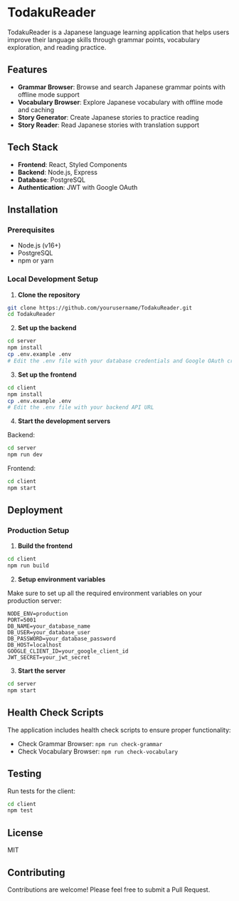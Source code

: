 # TodakuReader

TodakuReader is a Japanese language learning application that helps users improve their language skills through grammar points, vocabulary exploration, and reading practice.

## Features

- **Grammar Browser**: Browse and search Japanese grammar points with offline mode support
- **Vocabulary Browser**: Explore Japanese vocabulary with offline mode and caching
- **Story Generator**: Create Japanese stories to practice reading
- **Story Reader**: Read Japanese stories with translation support

## Tech Stack

- **Frontend**: React, Styled Components
- **Backend**: Node.js, Express
- **Database**: PostgreSQL
- **Authentication**: JWT with Google OAuth

## Installation

### Prerequisites

- Node.js (v16+)
- PostgreSQL
- npm or yarn

### Local Development Setup

1. **Clone the repository**

```bash
git clone https://github.com/yourusername/TodakuReader.git
cd TodakuReader
```

2. **Set up the backend**

```bash
cd server
npm install
cp .env.example .env
# Edit the .env file with your database credentials and Google OAuth credentials
```

3. **Set up the frontend**

```bash
cd client
npm install
cp .env.example .env
# Edit the .env file with your backend API URL
```

4. **Start the development servers**

Backend:
```bash
cd server
npm run dev
```

Frontend:
```bash
cd client
npm start
```

## Deployment

### Production Setup

1. **Build the frontend**

```bash
cd client
npm run build
```

2. **Setup environment variables**

Make sure to set up all the required environment variables on your production server:

```
NODE_ENV=production
PORT=5001
DB_NAME=your_database_name
DB_USER=your_database_user
DB_PASSWORD=your_database_password
DB_HOST=localhost
GOOGLE_CLIENT_ID=your_google_client_id
JWT_SECRET=your_jwt_secret
```

3. **Start the server**

```bash
cd server
npm start
```

## Health Check Scripts

The application includes health check scripts to ensure proper functionality:

- Check Grammar Browser: `npm run check-grammar`
- Check Vocabulary Browser: `npm run check-vocabulary`

## Testing

Run tests for the client:

```bash
cd client
npm test
```

## License

MIT

## Contributing

Contributions are welcome! Please feel free to submit a Pull Request. 